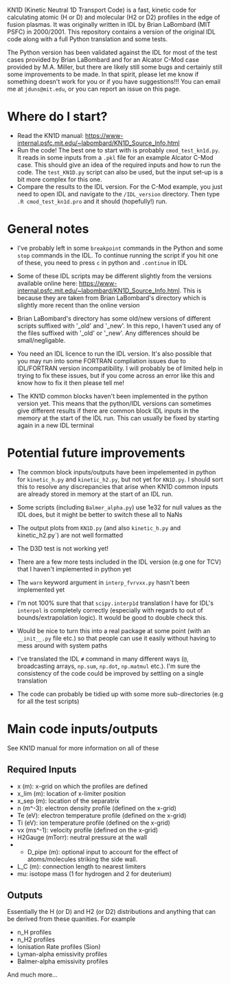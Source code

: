 KN1D (Kinetic Neutral 1D Transport Code) is a fast, kinetic code for calculating atomic (H or D) and molecular (H2 or D2) profiles in the edge of fusion plasmas. It was originally written in IDL by Brian LaBombard (MIT PSFC) in 2000/2001. This repository contains a version of the original IDL code along with a full Python translation and some tests. 

The Python version has been validated against the IDL for most of the test cases provided by Brian LaBombard and for an Alcator C-Mod case provided by M.A. Miller, but there are likely still some bugs and certainly still some improvements to be made. In that spirit, please let me know if something doesn't work for you or if you have suggestions!!! You can email me at `jduns@mit.edu`, or you can report an issue on this page.

# Where do I start?
- Read the KN1D manual: https://www-internal.psfc.mit.edu/~labombard/KN1D_Source_Info.html
- Run the code! The best one to start with is probably `cmod_test_kn1d.py`. It reads in some inputs from a `.pkl` file for an example Alcator C-Mod case. This should give an idea of the required inputs and how to run the code. The `test_KN1D.py` script can also be used, but the input set-up is a bit more complex for this one.
- Compare the results to the IDL version. For the C-Mod example, you just need to open IDL and navigate to the `/IDL_version` directory. Then type `.R cmod_test_kn1d.pro` and it should (hopefully!) run.


# General notes
- I've probably left in some `breakpoint` commands in the Python and some `stop` commands in the IDL. To continue running the script if you hit one of these, you need to press `c` in python and `.continue` in IDL

- Some of these IDL scripts may be different slightly from the versions available online here: https://www-internal.psfc.mit.edu/~labombard/KN1D_Source_Info.html. This is because they are taken from Brian LaBombard's directory which is slightly more recent than the online version

- Brian LaBombard's directory has some old/new versions of different scripts suffixed with '_old' and '_new'. In this repo, I haven't used any of the files suffixed with '_old' or '_new'. Any differences should be small/negligable.

- You need an IDL licence to run the IDL version. It's also possible that you may run into some FORTRAN compliation issues due to IDL/FORTRAN version incompatibility. I will probably be of limited help in trying to fix these issues, but if you come across an error like this and know how to fix it then please tell me!

- The KN1D common blocks haven't been implemented in the python version yet. This means that the python/IDL versions can sometimes give different results if there are common block IDL inputs in the memory at the start of the IDL run. This can usually be fixed by starting again in a new IDL terminal

# Potential future improvements

- The common block inputs/outputs have been impelemented in python for `kinetic_h.py` and `kinetic_h2.py`, but not yet for `KN1D.py`. I should sort this to resolve any discrepancies that arise when KN1D common inputs are already stored in memory at the start of an IDL run.

- Some scripts (including `Balmer_alpha.py`) use 1e32 for null values as the IDL does, but it might be better to switch these all to NaNs

- The output plots from `KN1D.py` (and also `kinetic_h.py` and kinetic_h2.py`) are not well formatted

- The D3D test is not working yet!

- There are a few more tests included in the IDL version (e.g one for TCV) that I haven't implemented in python yet

- The `warn` keyword argument in `interp_fvrvxx.py` hasn't been implemented yet

- I'm not 100% sure that that `scipy.interp1d` translation I have for IDL's `interpol` is completely correctly (especially with regards to out of bounds/extrapolation logic). It would be good to double check this.

- Would be nice to turn this into a real package at some point (with an `__init__.py` file etc.) so that people can use it easily without having to mess around with system paths

- I've translated the IDL `#` command in many different ways (`@`, broadcasting arrays, `np.sum`, `np.dot`, `np.matmul` etc.). I'm sure the consistency of the code could be improved by settling on a single translation

- The code can probably be tidied up with some more sub-directories (e.g for all the test scripts)

# Main code inputs/outputs
See KN1D manual for more information on all of these
## Required Inputs

- x (m): x-grid on which the profiles are defined
- x_lim (m): location of x-limiter position
- x_sep (m): location of the separatrix
- n (m^-3): electron density profile (defined on the x-grid)
- Te (eV): electron temperature profile (defined on the x-grid)
- Ti (eV): ion temperature profile (defined on the x-grid)
- vx (ms^-1): velocity profile (defined on the x-grid)
- H2Gauge (mTorr): neutral pressure at the wall
- - D_pipe (m): optional input to account for the effect of atoms/molecules striking the side wall.
- L_C (m): connection length to nearest limiters
- mu: isotope mass (1 for hydrogen and 2 for deuterium)

## Outputs

Essentially the H (or D) and H2 (or D2) distributions and anything that can be derived from these quanities. For example

- n_H profiles
- n_H2 profiles
- Ionisation Rate profiles (Sion)
- Lyman-alpha emissivity profiles
- Balmer-alpha emissivity profiles

And much more...



